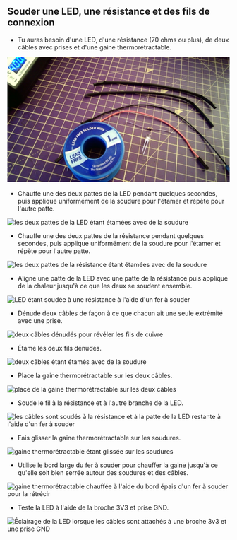 ## Souder une LED, une résistance et des fils de connexion

- Tu auras besoin d'une LED, d'une résistance (70 ohms ou plus), de deux câbles avec prises et d'une gaine thermorétractable.

![composants répertoriés illustrés avec un rouleau de soudure](images/you_will_need.jpg)

- Chauffe une des deux pattes de la LED pendant quelques secondes, puis applique uniformément de la soudure pour l'étamer et répète pour l'autre patte.

![les deux pattes de la LED étant étamées avec de la soudure](images/tin_led.gif)

- Chauffe une des deux pattes de la résistance pendant quelques secondes, puis applique uniformément de la soudure pour l'étamer et répète pour l'autre patte.

![les deux pattes de la résistance étant étamées avec de la soudure](images/tin_resistor.gif)

- Aligne une patte de la LED avec une patte de la résistance puis applique de la chaleur jusqu'à ce que les deux se soudent ensemble.

![LED étant soudée à une résistance à l'aide d'un fer à souder](images/bond_resistor.gif)

- Dénude deux câbles de façon à ce que chacun ait une seule extrémité avec une prise.

![deux câbles dénudés pour révéler les fils de cuivre](images/strip_jumpers.gif)

- Étame les deux fils dénudés.

![deux câbles étant étamés avec de la soudure](images/tin_jumpers.gif)

- Place la gaine thermorétractable sur les deux câbles.

![place de la gaine thermorétractable sur les deux câbles](images/add_heatshrink.gif)

- Soude le fil à la résistance et à l'autre branche de la LED.

![les câbles sont soudés à la résistance et à la patte de la LED restante à l'aide d'un fer à souder](images/bond_jumpers.gif)

- Fais glisser la gaine thermorétractable sur les soudures.

![gaine thermorétractable étant glissée sur les soudures](images/place_heatshrink.gif)

- Utilise le bord large du fer à souder pour chauffer la gaine jusqu'à ce qu'elle soit bien serrée autour des soudures et des câbles.

![gaine thermorétractable chauffée à l'aide du bord épais d'un fer à souder pour la rétrécir](images/heat_heatshrink.gif)

- Teste la LED à l'aide de la broche 3V3 et prise GND.

![Éclairage de la LED lorsque les câbles sont attachés à une broche 3v3 et une prise GND](images/test_led.gif)